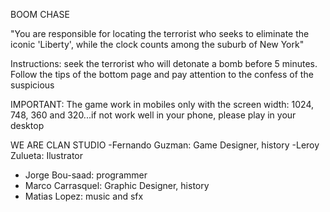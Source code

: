 BOOM CHASE

"You are responsible for locating the terrorist who seeks to eliminate the iconic 'Liberty', while the clock counts among the suburb of New York"

Instructions:
  seek the terrorist who will detonate a bomb before 5 minutes. Follow the tips of the bottom page and pay attention to the confess of the suspicious

IMPORTANT: The game work in mobiles only with the screen width: 1024, 748, 360 and 320...if not work well in your phone, please play in your desktop

WE ARE CLAN STUDIO
-Fernando Guzman: Game Designer, history
-Leroy Zulueta: Ilustrator
- Jorge Bou-saad: programmer
- Marco Carrasquel: Graphic Designer, history
- Matias Lopez: music and sfx
